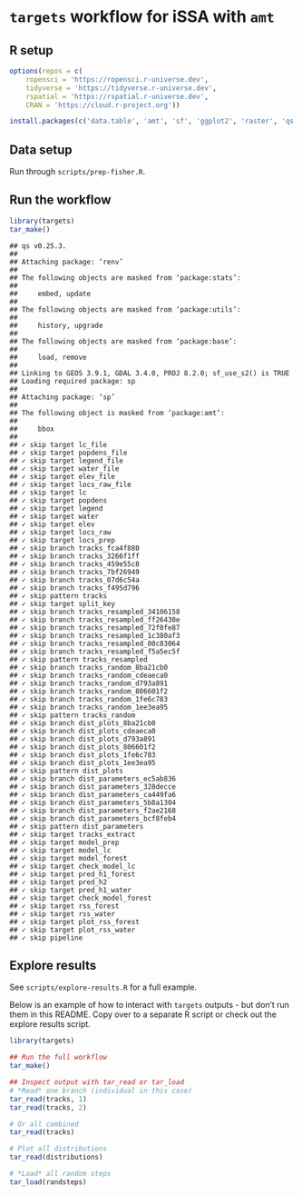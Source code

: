 
# `targets` workflow for iSSA with `amt`

## R setup

``` r
options(repos = c(
    ropensci = 'https://ropensci.r-universe.dev',
    tidyverse = 'https://tidyverse.r-universe.dev',
    rspatial = 'https://rspatial.r-universe.dev',
    CRAN = 'https://cloud.r-project.org'))

install.packages(c('data.table', 'amt', 'sf', 'ggplot2', 'raster', 'qs', 'terra' ))
```

## Data setup

Run through `scripts/prep-fisher.R`.

## Run the workflow

``` r
library(targets)
tar_make()
```

    ## qs v0.25.3.
    ## 
    ## Attaching package: ‘renv’
    ## 
    ## The following objects are masked from ‘package:stats’:
    ## 
    ##     embed, update
    ## 
    ## The following objects are masked from ‘package:utils’:
    ## 
    ##     history, upgrade
    ## 
    ## The following objects are masked from ‘package:base’:
    ## 
    ##     load, remove
    ## 
    ## Linking to GEOS 3.9.1, GDAL 3.4.0, PROJ 8.2.0; sf_use_s2() is TRUE
    ## Loading required package: sp
    ## 
    ## Attaching package: ‘sp’
    ## 
    ## The following object is masked from ‘package:amt’:
    ## 
    ##     bbox
    ## 
    ## ✓ skip target lc_file
    ## ✓ skip target popdens_file
    ## ✓ skip target legend_file
    ## ✓ skip target water_file
    ## ✓ skip target elev_file
    ## ✓ skip target locs_raw_file
    ## ✓ skip target lc
    ## ✓ skip target popdens
    ## ✓ skip target legend
    ## ✓ skip target water
    ## ✓ skip target elev
    ## ✓ skip target locs_raw
    ## ✓ skip target locs_prep
    ## ✓ skip branch tracks_fca4f880
    ## ✓ skip branch tracks_3266f1ff
    ## ✓ skip branch tracks_459e55c8
    ## ✓ skip branch tracks_7bf26949
    ## ✓ skip branch tracks_07d6c54a
    ## ✓ skip branch tracks_f495d796
    ## ✓ skip pattern tracks
    ## ✓ skip target split_key
    ## ✓ skip branch tracks_resampled_34106158
    ## ✓ skip branch tracks_resampled_ff26430e
    ## ✓ skip branch tracks_resampled_72f0fe87
    ## ✓ skip branch tracks_resampled_1c380af3
    ## ✓ skip branch tracks_resampled_00c83064
    ## ✓ skip branch tracks_resampled_f5a5ec5f
    ## ✓ skip pattern tracks_resampled
    ## ✓ skip branch tracks_random_8ba21cb0
    ## ✓ skip branch tracks_random_cdeaeca0
    ## ✓ skip branch tracks_random_d793a891
    ## ✓ skip branch tracks_random_806601f2
    ## ✓ skip branch tracks_random_1fe6c783
    ## ✓ skip branch tracks_random_1ee3ea95
    ## ✓ skip pattern tracks_random
    ## ✓ skip branch dist_plots_8ba21cb0
    ## ✓ skip branch dist_plots_cdeaeca0
    ## ✓ skip branch dist_plots_d793a891
    ## ✓ skip branch dist_plots_806601f2
    ## ✓ skip branch dist_plots_1fe6c783
    ## ✓ skip branch dist_plots_1ee3ea95
    ## ✓ skip pattern dist_plots
    ## ✓ skip branch dist_parameters_ec5ab836
    ## ✓ skip branch dist_parameters_328decce
    ## ✓ skip branch dist_parameters_ca449fa6
    ## ✓ skip branch dist_parameters_5b8a1304
    ## ✓ skip branch dist_parameters_f2ae2168
    ## ✓ skip branch dist_parameters_bcf8feb4
    ## ✓ skip pattern dist_parameters
    ## ✓ skip target tracks_extract
    ## ✓ skip target model_prep
    ## ✓ skip target model_lc
    ## ✓ skip target model_forest
    ## ✓ skip target check_model_lc
    ## ✓ skip target pred_h1_forest
    ## ✓ skip target pred_h2
    ## ✓ skip target pred_h1_water
    ## ✓ skip target check_model_forest
    ## ✓ skip target rss_forest
    ## ✓ skip target rss_water
    ## ✓ skip target plot_rss_forest
    ## ✓ skip target plot_rss_water
    ## ✓ skip pipeline

## Explore results

See `scripts/explore-results.R` for a full example.

Below is an example of how to interact with `targets` outputs - but
don’t run them in this README. Copy over to a separate R script or check
out the explore results script.

``` r
library(targets)

## Run the full workflow
tar_make()

## Inspect output with tar_read or tar_load
# *Read* one branch (individual in this case)
tar_read(tracks, 1)
tar_read(tracks, 2)

# Or all combined
tar_read(tracks)

# Plot all distributions
tar_read(distributions)

# *Load* all random steps
tar_load(randsteps)
```
